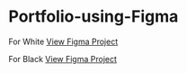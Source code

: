 # Portfolio-using-Figma
For White
[View Figma Project](https://www.figma.com/file/dOLn4zrkiUuwyGhmRZubS0/Figma-basics?type=design&node-id=602%3A83&mode=design&t=uctRmKib1e05CR0N-1)

For Black
[View Figma Project](https://www.figma.com/file/2t3SrDSVMOzrKvpVZ1tj3w/Untitled?type=design&node-id=4%3A2&mode=design&t=Yceojkaek4xwCg2b-1)
